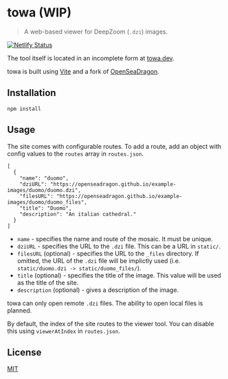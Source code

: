 # towa (WIP)
> A web-based viewer for DeepZoom (`.dzi`) images.

[![Netlify Status](https://api.netlify.com/api/v1/badges/a084f2f2-dab8-4e34-8c8f-f4873ff44086/deploy-status)](https://app.netlify.com/sites/towa-dzi/deploys)

The tool itself is located in an incomplete form at [towa.dev](https://towa.dev).

towa is built using [Vite](https://vitejs.dev/) and a fork of [OpenSeaDragon](https://github.com/pandaxtc/openseadragon).

## Installation

```
npm install
```

## Usage

The site comes with configurable routes. To add a route, add an object with config values to the `routes` array in `routes.json`.

```
[
  {
    "name": "duomo",
    "dziURL": "https://openseadragon.github.io/example-images/duomo/duomo.dzi",
    "filesURL": "https://openseadragon.github.io/example-images/duomo/duomo_files",
    "title": "Duomo",
    "description": "An italian cathedral."
  }
]
```

* `name` - specifies the name and route of the mosaic. It must be unique.
* `dziURL` - specifies the URL to the `.dzi` file. This can be a URL in `static/`.
* `filesURL` (optional) - specifies the URL to the `_files` directory. If omitted, the URL of the `.dzi` file will be implictly used (i.e. `static/duomo.dzi -> static/duomo_files/`).
* `title` (optional) - specifies the title of the image. This value will be used as the title of the site.
* `description` (optional) - gives a description of the image.

towa can only open remote `.dzi` files. The ability to open local files is planned.

By default, the index of the site routes to the viewer tool. You can disable this using `viewerAtIndex` in `routes.json`.

## License
[MIT](https://choosealicense.com/licenses/mit/)